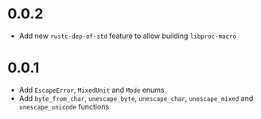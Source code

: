 # 0.0.2

- Add new `rustc-dep-of-std` feature to allow building `libproc-macro`

# 0.0.1

- Add `EscapeError`, `MixedUnit` and `Mode` enums
- Add `byte_from_char`, `unescape_byte`, `unescape_char`, `unescape_mixed` and `unescape_unicode` functions
